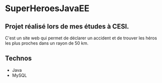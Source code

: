﻿# SuperHeroesJavaEE
## Projet réalisé lors de mes études à CESI.
C'est un site web qui permet de déclarer un accident et de trouver les héros les plus proches dans un rayon de 50 km.

## Technos 
- Java
- MySQL
